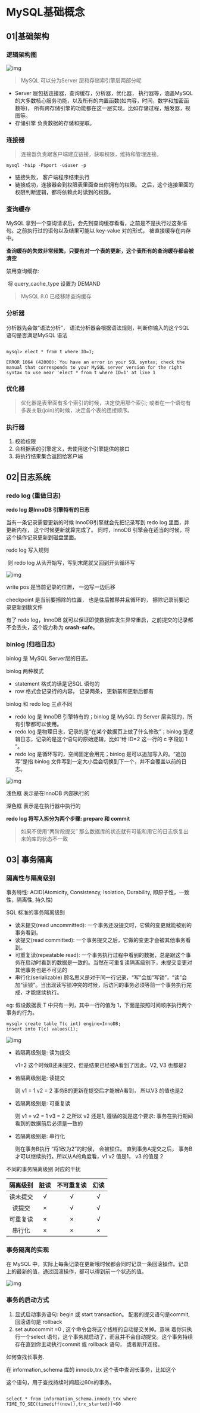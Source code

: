 # MySQL基础概念

## 01|基础架构

### 逻辑架构图

![img](https://static001.geekbang.org/resource/image/0d/d9/0d2070e8f84c4801adbfa03bda1f98d9.png)

> MySQL 可以分为Server 层和存储索引擎层两部分呢

- Server 层包括连接器，查询缓存，分析器，优化器， 执行器等，涵盖MySQL的大多数核心服务功能，以及所有的内置函数(如内容，时间，数学和加密函数等)， 所有跨存储引擎的功能都在这一层实现，比如存储过程，触发器，视图等。
- 存储引擎  负责数据的存储和提取。

### 连接器

> 连接器负责跟客户端建立链接，获取权限，维持和管理连接。

```shell
mysql -h$ip -P$port -u$user -p
```

- 链接失败， 客户端程序结束执行
- 链接成功，连接器会到权限表里面查出你拥有的权限。 之后，这个连接里面的权限判断逻辑，都将依赖此时读到的权限。

### 查询缓存

MySQL 拿到一个查询请求后，会先到查询缓存看看，之前是不是执行过这条语句。之前执行过的语句以及结果可能以 key-value 对的形式， 被直接缓存在内存中。

**查询缓存的失效非常频繁，只要有对一个表的更新，这个表所有的查询缓存都会被清空**

禁用查询缓存:

​	将 query_cache_type 设置为  DEMAND

> MySQL 8.0 已经移除查询缓存

### 分析器

分析器先会做“语法分析”， 语法分析器会根据语法规则，判断你输入的这个SQL 语句是否满足MySQL 语法

```mysql

mysql> elect * from t where ID=1;

ERROR 1064 (42000): You have an error in your SQL syntax; check the manual that corresponds to your MySQL server version for the right syntax to use near 'elect * from t where ID=1' at line 1
```

### 优化器

> 优化器是表里面有多个索引的时候，决定使用那个索引; 或者在一个语句有多表关联(join)的时候，决定各个表的连接顺序。

### 执行器

1. 校验权限
2. 会根据表的引擎定义，去使用这个引擎提供的接口
3. 将执行结果集合返回给客户端

## 02|日志系统

### redo  log (重做日志)

**redo log 是InnoDB 引擎特有的日志**

当有一条记录需要更新的时候 InnoDB引擎就会先把记录写到 redo log 里面，并更新内存， 这个时候更新就算完成了。 同时，InnoDB 引擎会在适当的时候，将这个操作记录更新到磁盘里面。

redo log  写入规则

​	则 redo log  从头开始写，写到末尾就又回到开头循环写

![img](https://static001.geekbang.org/resource/image/16/a7/16a7950217b3f0f4ed02db5db59562a7.png)

write pos 是当前记录的位置， 一边写一边后移

checkpoint 是当前要擦除的位置， 也是往后推移并且循环的， 擦除记录前要记录更新到数文件

有了 redo log，InnoDB 就可以保证即使数据库发生异常重启，之前提交的记录都不会丢失，这个能力称为 **crash-safe**。

### binlog (归档日志)

binlog 是 MySQL  Server层的日志。

binlog  两种模式

- statement 格式的话是记SQL 语句的
- row 格式会记录行的内容， 记录两条， 更新前和更新后都有

binlog 和 redo log 三点不同

- redo log 是 InnoDB 引擎特有的；binlog 是 MySQL 的 Server 层实现的，所有引擎都可以使用。
- redo log 是物理日志，记录的是“在某个数据页上做了什么修改”；binlog 是逻辑日志，记录的是这个语句的原始逻辑，比如“给 ID=2 这一行的 c 字段加 1 ”。
- redo log 是循环写的，空间固定会用完；binlog 是可以追加写入的。“追加写”是指 binlog 文件写到一定大小后会切换到下一个，并不会覆盖以前的日志。

![img](https://static001.geekbang.org/resource/image/2e/be/2e5bff4910ec189fe1ee6e2ecc7b4bbe.png)

浅色框 表示是在InnoDB 内部执行的

深色框 表示是在执行器中执行的

**redo log 将写入拆分为两个步骤: prepare 和 commit**

> 如果不使用“两阶段提交” 那么数据库的状态就有可能和用它的日志恢复出来的库的状态不一致

## 03| 事务隔离

### 隔离性与隔离级别

事务特性:  ACID(Atomicity, Consistency, Isolation, Durability, 即原子性，一致性，隔离性, 持久性)

SQL 标准的事务隔离级别

- 读未提交(read uncommitted):  一个事务还没提交时，它做的变更就能被别的事务看到。
- 读提交(read committed): 一个事务提交之后，它做的变更才会被其他事务看到。
- 可重复读(repeatable read): 一个事务执行过程中看到的数据，总是跟这个事务在启动时看到的数据是一致的。当然在可重复读隔离级别下，未提交变更对其他事务也是不可见的
- 串行化(serializable)  顾名思义是对于同一行记录，“写”会加“写锁”，“读”会加“读锁”。当出现读写锁冲突的时候，后访问的事务必须等前一个事务执行完成，才能继续执行。

eg:  假设数据表 T 中只有一列，其中一行的值为 1，下面是按照时间顺序执行两个事务的行为。

```mysql
mysql> create table T(c int) engine=InnoDB;
insert into T(c) values(1);
```

![img](https://static001.geekbang.org/resource/image/7d/f8/7dea45932a6b722eb069d2264d0066f8.png)

- 若隔离级别是: 读为提交 

  v1=2  这个时候B还未提交，但是结果已经被A看到了因此，V2, V3 也都是2

- 若隔离级别是: 读提交  

  则 v1 = 1  v2 = 2  事务B的更新在提交后才能被A看到， 所以V3 的值也是2

- 若隔离级别是: 可重复读

  则 v1 = v2 = 1  v3 = 2 之所以 v2 还是1, 遵循的就是这个要求: 事务在执行期间看到的数据前后必须是一致的

- 若隔离级别是: 串行化

  则在事务B执行 “将1改为2”的时候， 会被锁住。 直到事务A提交之后， 事务B才可以继续执行。所以从A的角度看，v1 v2 值是1， v3 的值是 2

不同的事务隔离级别 对应的干扰

| 隔离级别 | 脏读 | 不可重复读 | 幻读 |
| :------: | :--: | :--------: | :--: |
| 读未提交 |  √   |     √      |  √   |
|  读提交  |  ×   |     √      |  √   |
| 可重复读 |  ×   |     ×      |  √   |
|  串行化  |  ×   |     ×      |  ×   |

### 事务隔离的实现

 在 MySQL 中，实际上每条记录在更新哦时候都会同时记录一条回滚操作。记录上的最新的值，通过回滚操作，都可以得到前一个状态的值。

![img](https://static001.geekbang.org/resource/image/d9/ee/d9c313809e5ac148fc39feff532f0fee.png)

### 事务的启动方式

1. 显式启动事务语句:  begin 或 start transaction。 配套的提交语句是commit, 回滚语句是 rollback
2.  set autocommit =0 , 这个命令会将这个线程的自动提交关掉。意味 着你只执行一个select 语句，这个事务就启动了，而且并不会自动提交。这个事务持续存在直到你主动执行commit 或  rollback 语句， 或者断开连接。

如何查找长事务.

在  information_schema 库的 innodb_trx 这个表中查询长事务，比如这个

这个语句，用于查找持续时间超过60s的事务。

```mysql

select * from information_schema.innodb_trx where TIME_TO_SEC(timediff(now(),trx_started))>60
```

